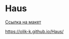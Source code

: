 # Haus
[Ссылка на макет](https://www.figma.com/file/cS3zuwFzFcTpgVnKPwLgHh/Haus?node-id=1%3A2)

https://olik-k.github.io/Haus/
